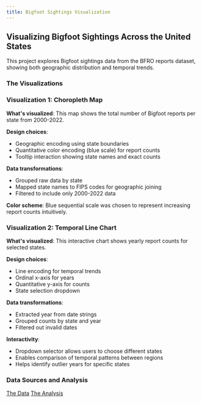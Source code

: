 ```yaml
---
title: Bigfoot Sightings Visualization
---
```


## Visualizing Bigfoot Sightings Across the United States

This project explores Bigfoot sightings data from the BFRO reports dataset, showing both geographic distribution and temporal trends.

### The Visualizations

<div class="grid">
    <div class="cell">
        <vegachart schema-url="/hw5.1/choropleth.json"></vegachart>
    </div>
    <div class="cell">
        <vegachart schema-url="/hw5.1/line_chart.json"></vegachart>
    </div>
</div>

### Visualization 1: Choropleth Map

**What's visualized**: This map shows the total number of Bigfoot reports per state from 2000-2022. 

**Design choices**: 
- Geographic encoding using state boundaries
- Quantitative color encoding (blue scale) for report counts
- Tooltip interaction showing state names and exact counts

**Data transformations**:
- Grouped raw data by state
- Mapped state names to FIPS codes for geographic joining
- Filtered to include only 2000-2022 data

**Color scheme**: Blue sequential scale was chosen to represent increasing report counts intuitively.

### Visualization 2: Temporal Line Chart

**What's visualized**: This interactive chart shows yearly report counts for selected states.

**Design choices**: 
- Line encoding for temporal trends
- Ordinal x-axis for years
- Quantitative y-axis for counts
- State selection dropdown

**Data transformations**:
- Extracted year from date strings
- Grouped counts by state and year
- Filtered out invalid dates

**Interactivity**: 
- Dropdown selector allows users to choose different states
- Enables comparison of temporal patterns between regions
- Helps identify outlier years for specific states

### Data Sources and Analysis

<a class="button" href="https://raw.githubusercontent.com/UIUC-iSchool-DataViz/is445_data/main/bfro_reports_fall2022.csv" target="_blank">The Data</a>
<a class="button" href="https://github.com/yourusername/yourrepo/blob/main/hw5.1_analysis.ipynb" target="_blank">The Analysis</a>